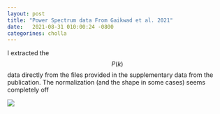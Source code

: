 ```yaml
---
layout: post
title: "Power Spectrum data From Gaikwad et al. 2021"
date:   2021-08-31 010:00:24 -0800
categorines: cholla
---
```



I extracted the $$P(k)$$ data directly from the files provided in the supplementary data from the publication. The normalization (and the shape in some cases) seems completely off

<img src="{{ site.url }}assets/images/flux_ps_gaikwad.png">

